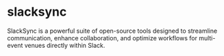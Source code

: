 # slacksync
SlackSync is a powerful suite of open-source tools designed to streamline communication, enhance collaboration, and optimize workflows for multi-event venues directly within Slack.

